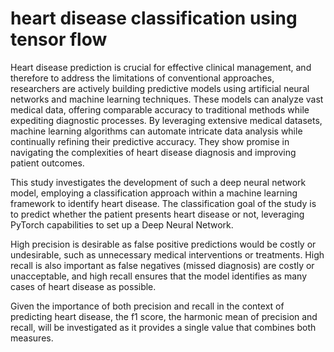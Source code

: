 # heart disease classification using tensor flow

Heart disease prediction is crucial for effective clinical management, and therefore to address the limitations of conventional approaches, researchers are actively building predictive models using artificial neural networks and machine learning techniques. These models can analyze vast medical data, offering comparable accuracy to traditional methods while expediting diagnostic processes. By leveraging extensive medical datasets, machine learning algorithms can automate intricate data analysis while continually refining their predictive accuracy. They show promise in navigating the complexities of heart disease diagnosis and improving patient outcomes.

This study investigates the development of such a deep neural network model, employing a classification approach within a machine learning framework to identify heart disease. The classification goal of the study is to predict whether the patient presents heart disease or not, leveraging PyTorch capabilities to set up a Deep Neural Network.

High precision is desirable as false positive predictions would be costly or undesirable, such as unnecessary medical interventions or treatments. High recall is also important as false negatives (missed diagnosis) are costly or unacceptable, and high recall ensures that the model identifies as many cases of heart disease as possible.

Given the importance of both precision and recall in the context of predicting heart disease, the f1 score, the harmonic mean of precision and recall, will be investigated as it provides a single value that combines both measures.
